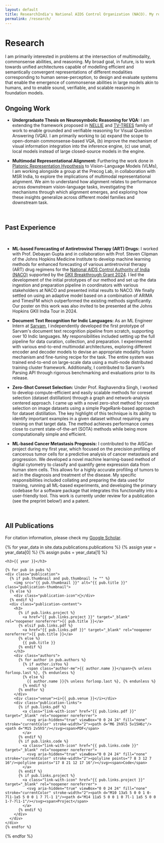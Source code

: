 ```yaml
---
layout: default
title: ResearchIndia's National AIDS Control Organization (NACO). My role involved setting up the complete data cleaning and processing pipeline, experimenting with different models, and developing the first few iterations of the forecasting tool. We presented our initial results to senior NACO executives. The method is now being adopted by NACO for country-wide forecasting of more than 17 HIV drugs, which will optimize availability and positively impact lakhs of patients living with HIV
permalink: /research/
---
```


# Research
<div class="section">
  <p>
    I am primarily interested in problems at the intersection of multimodality, commonsense abilities, and reasoning. My broad goal, in future, is to work towards unified architectures capable of modelling efficient and semantically convergent representations of different modalities corresponding to human sense-perception, to design and evaluate systems that enable the emergence of commonsense abilities in large models akin to humans, and to enable sound, verifiable, and scalable reasoning in foundation models.
  </p>
</div>

<div class="section">
  <h2>Ongoing Work</h2>
  <ul class="research-list">
    <li><p><b>Undergraduate Thesis on Neurosymbolic Reasoning for VQA:</b> I am extending the framework proposed in <a href="https://arxiv.org/pdf/2209.07662">NELLIE</a> and <a href="https://arxiv.org/pdf/2402.19467">TV-TREES</a> family of work to enable grounded and verifiable reasoning for Visual Question Answering (VQA). I am primarily working to (a) expand the scope to open-domain commonsense-based VQA, (b) improve the mechanism of visual information integration into the inference engine, (c) use small, local models instead of large closed-source models in the engine.</p></li>
    <li><p><b>Multimodal Representational Alignment:</b> Furthering the work done in <a href="https://arxiv.org/pdf/2405.07987" target="_blank">Platonic Representation Hypothesis</a> to Vision-Language Models (VLMs), I am working alongside a group at the Precog Lab, in collaboration with MSR India, to explore the implications of multimodal representational alignment. We aim to understand how alignment relates to performance across downstream vision-language tasks, investigating the mechanisms through which alignment emerges, and exploring how these insights generalize across different model families and downstream task. </p></li>
  </ul>
</div>
<div class="section">
  <h2>Past Experience</h2>
  <ul class="research-list">
    <li><p><b>ML-based Forecasting of Antiretroviral Therapy (ART) Drugs:</b> I worked with Prof. Debayan Gupta and in collaboration with Prof. Steven Clipman of the Johns Hopkins Medicine Institute to develop machine learning methods for enhanced forecasting of various antiretroviral therapy (ART) drug regimens for the <a href="https://naco.gov.in/" target="_blank">National AIDS Control Authority of India (NACO)</a> supported by the <a href="https://indiainstitute.jhu.edu/news/news-2025/news-from-gkii-2024/gkii-announces-breakthrough-grant-awardees-for-health-data-research/" target="_blank">GKII Breakthrough Grant 2024</a>. I led the development of the initial prototypes of our method and set up the data ingestion and preparation pipeline in coordinators with various stakeholders at NACO and presented initial results to NACO. We finally settled on using an adaptive model based on a combination of ARIMA and TimesFM which outperformed the existing methods significantly. Our poster on this work was also invited to be presented at the Johns Hopkins GKII India Tour in 2024.</p></li>
    <li><p><b>Document Text Recognition for Indic Languages:</b> As an ML Engineer Intern at <a href="https://www.sarvam.ai/">Sarvam</a>, I independently developed the first prototype of Sarvam's document text recognition pipeline from scratch, supporting over 10 Indic languages. My responsibilities included setting up the full pipeline for data curation, collection, and preparation. I experimented with various end-to-end multimodal architectures, exploring different encoder and decoder models to devise an appropriate modality fusion mechanism and fine-tuning recipe for the task. The entire system was trained end-to-end on large-scale data using a multi-node distributed training cluster framework. Additionally, I contributed to Sarvam's Parsing API through rigorous benchmarking and evaluations prior to its release.</p></li>
    <li><p><b>Zero-Shot Coreset Selection:</b> Under Prof. Raghavendra Singh, I worked to develop compute-efficient and easily scalable methods for coreset selection (dataset distillation) through a graph and network-analysis centered approach. I came up with a novel zero-shot method for coreset selection on image datasets using a simple PageRank-based approach for dataset distillation. The key highlight of this technique is its ability to identify important examples in a given dataset without requiring any training on that target data. The method achieves performance comes close to current state-of-the-art (SOTA) methods while being more computationally simple and efficient.</p></li>
    <li><p><b>ML-based Cancer Metastasis Prognosis:</b> I contributed to the AISCan project during my first year, which focused on the precision profiling of cancerous tumor cells for a predictive analysis of cancer metastasis and progression. We developed a novel machine learning-based method of digital cytometry to classify and quantify gene expression data from human stem cells. This allows for a highly accurate profiling of tumors to aid in the diagnosis and treatment of the disease. My specific responsibilities included collating and preparing the data used for training, running all ML-based experiments, and developing the primary codebase for a software package that integrates this functionality into a user-friendly tool. This work is currently under review for a publication (see the preprint below!) and a patent.</p></li>
  </ul>
</div>
<div class="section">
  <h2>All Publications</h2>
  <p> 
    For citation information, please check my <a href="https://scholar.google.com/citations?user=SGjrwBwAAAAJ&hl=en">Google Scholar</a>.
  </p>
  {% for year_data in site.data.publications.publications %}
    {% assign year = year_data[0] %}
    {% assign pubs = year_data[1] %}
    
    <h3>{{ year }}</h3>
    
    {% for pub in pubs %}
    <div class="publication">
      {% if pub.thumbnail and pub.thumbnail != "" %}
        <img src="{{ pub.thumbnail }}" alt="{{ pub.title }}" class="publication-thumbnail">
      {% else %}
        <div class="publication-icon">📄</div>
      {% endif %}
      <div class="publication-content">
        <h3>
          {% if pub.links.project %}
            <a href="{{ pub.links.project }}" target="_blank" rel="noopener noreferrer">{{ pub.title }}</a>
          {% elsif pub.links.pdf %}
            <a href="{{ pub.links.pdf }}" target="_blank" rel="noopener noreferrer">{{ pub.title }}</a>
          {% else %}
            {{ pub.title }}
          {% endif %}
        </h3>
        <div class="authors">
          {% for author in pub.authors %}
            {% if author.isYou %}
              <span class="author-me">{{ author.name }}</span>{% unless forloop.last %}, {% endunless %}
            {% else %}
              {{ author.name }}{% unless forloop.last %}, {% endunless %}
            {% endif %}
          {% endfor %}
        </div>
        <div class="venue"><i>{{ pub.venue }}</i></div>
        <div class="publication-links">
          {% if pub.links.pdf %}
            <a class="link-with-icon" href="{{ pub.links.pdf }}" target="_blank" rel="noopener noreferrer">
              <svg aria-hidden="true" viewBox="0 0 24 24" fill="none" stroke="currentColor" stroke-width="2"><path d="M6 2h9l5 5v15H6z"/><path d="M15 2v5h5"/></svg><span>PDF</span>
            </a>
          {% endif %}
          {% if pub.links.code %}
            <a class="link-with-icon" href="{{ pub.links.code }}" target="_blank" rel="noopener noreferrer">
              <svg aria-hidden="true" viewBox="0 0 24 24" fill="none" stroke="currentColor" stroke-width="2"><polyline points="7 8 3 12 7 16"/><polyline points="17 8 21 12 17 16"/></svg><span>Code</span>
            </a>
          {% endif %}
          {% if pub.links.project %}
            <a class="link-with-icon" href="{{ pub.links.project }}" target="_blank" rel="noopener noreferrer">
              <svg aria-hidden="true" viewBox="0 0 24 24" fill="none" stroke="currentColor" stroke-width="2"><path d="M10 13a5 5 0 0 1 0-7l1-1a5 5 0 0 1 7 7l-1 1"/><path d="M14 11a5 5 0 0 1 0 7l-1 1a5 5 0 0 1-7-7l1-1"/></svg><span>Project</span>
            </a>
          {% endif %}
        </div>
      </div>
    </div>
    {% endfor %}
  {% endfor %}
</div>